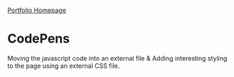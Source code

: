 [Portfolio Homepage](https://devsujatha.github.io/portfolio-web-page/)
# CodePens
Moving the javascript code into an external file &amp; Adding interesting styling to the page using an external CSS file. 
